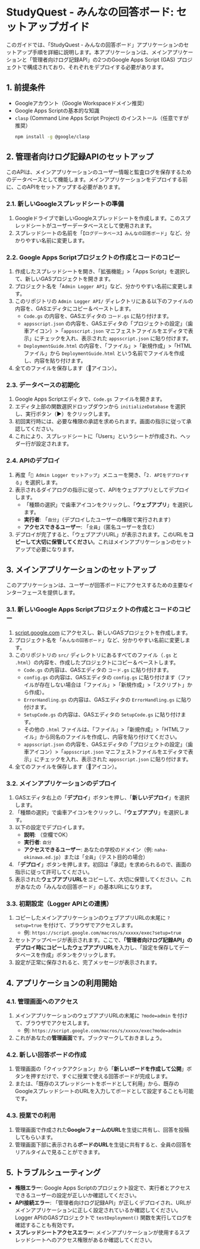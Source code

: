 # StudyQuest - みんなの回答ボード: セットアップガイド

このガイドでは、「StudyQuest - みんなの回答ボード」アプリケーションのセットアップ手順を詳細に説明します。本アプリケーションは、メインアプリケーションと「管理者向けログ記録API」の2つのGoogle Apps Script (GAS) プロジェクトで構成されており、それぞれをデプロイする必要があります。

## 1. 前提条件

*   Googleアカウント（Google Workspaceドメイン推奨）
*   Google Apps Scriptの基本的な知識
*   `clasp` (Command Line Apps Script Project) のインストール（任意ですが推奨）
    ```bash
    npm install -g @google/clasp
    ```

## 2. 管理者向けログ記録APIのセットアップ

このAPIは、メインアプリケーションのユーザー情報と監査ログを保存するためのデータベースとして機能します。メインアプリケーションをデプロイする前に、このAPIをセットアップする必要があります。

### 2.1. 新しいGoogleスプレッドシートの準備

1.  Googleドライブで新しいGoogleスプレッドシートを作成します。このスプレッドシートがユーザーデータベースとして使用されます。
2.  スプレッドシートの名前を「`【ログデータベース】みんなの回答ボード`」など、分かりやすい名前に変更します。

### 2.2. Google Apps Scriptプロジェクトの作成とコードのコピー

1.  作成したスプレッドシートを開き、「拡張機能」>「Apps Script」を選択して、新しいGASプロジェクトを開きます。
2.  プロジェクト名を「`Admin Logger API`」など、分かりやすい名前に変更します。
3.  このリポジトリの `Admin Logger API/` ディレクトリにある以下のファイルの内容を、GASエディタにコピー＆ペーストします。
    *   `Code.gs` の内容を、GASエディタの `コード.gs` に貼り付けます。
    *   `appsscript.json` の内容を、GASエディタの「プロジェクトの設定」（歯車アイコン）>「`appsscript.json` マニフェストファイルをエディタで表示」にチェックを入れ、表示された `appsscript.json` に貼り付けます。
    *   `DeploymentGuide.html` の内容を、「ファイル」>「新規作成」>「HTMLファイル」から `DeploymentGuide.html` という名前でファイルを作成し、内容を貼り付けます。
4.  全てのファイルを保存します（💾アイコン）。

### 2.3. データベースの初期化

1.  Google Apps Scriptエディタで、`Code.gs` ファイルを開きます。
2.  エディタ上部の関数選択ドロップダウンから `initializeDatabase` を選択し、実行ボタン（▶️）をクリックします。
3.  初回実行時には、必要な権限の承認を求められます。画面の指示に従って承認してください。
4.  これにより、スプレッドシートに「Users」というシートが作成され、ヘッダー行が設定されます。

### 2.4. APIのデプロイ

1.  再度「`🚀 Admin Logger セットアップ`」メニューを開き、「`2. APIをデプロイする`」を選択します。
2.  表示されるダイアログの指示に従って、APIをウェブアプリとしてデプロイします。
    *   「種類の選択」で歯車アイコンをクリックし、「**ウェブアプリ**」を選択します。
    *   **実行者**: 「`自分`」（デプロイしたユーザーの権限で実行されます）
    *   **アクセスできるユーザー**: 「`全員`」（匿名ユーザーを含む）
3.  デプロイが完了すると、「ウェブアプリURL」が表示されます。このURLを**コピーして大切に保管してください**。これはメインアプリケーションのセットアップで必要になります。

## 3. メインアプリケーションのセットアップ

このアプリケーションは、ユーザーが回答ボードにアクセスするための主要なインターフェースを提供します。

### 3.1. 新しいGoogle Apps Scriptプロジェクトの作成とコードのコピー

1.  [script.google.com](https://script.google.com) にアクセスし、新しいGASプロジェクトを作成します。
2.  プロジェクト名を「`みんなの回答ボード`」など、分かりやすい名前に変更します。
3.  このリポジトリの `src/` ディレクトリにあるすべてのファイル（`.gs` と `.html`）の内容を、作成したプロジェクトにコピー＆ペーストします。
    *   `Code.gs` の内容は、GASエディタの `コード.gs` に貼り付けます。
    *   `config.gs` の内容は、GASエディタの `config.gs` に貼り付けます（ファイルが存在しない場合は「ファイル」>「新規作成」>「スクリプト」から作成）。
    *   `ErrorHandling.gs` の内容は、GASエディタの `ErrorHandling.gs` に貼り付けます。
    *   `SetupCode.gs` の内容は、GASエディタの `SetupCode.gs` に貼り付けます。
    *   その他の `.html` ファイルは、「ファイル」>「新規作成」>「HTMLファイル」から同名のファイルを作成し、内容を貼り付けてください。
    *   `appsscript.json` の内容を、GASエディタの「プロジェクトの設定」（歯車アイコン）>「`appsscript.json` マニフェストファイルをエディタで表示」にチェックを入れ、表示された `appsscript.json` に貼り付けます。
4.  全てのファイルを保存します（💾アイコン）。

### 3.2. メインアプリケーションのデプロイ

1.  GASエディタ右上の「**デプロイ**」ボタンを押し、「**新しいデプロイ**」を選択します。
2.  「種類の選択」で歯車アイコンをクリックし、「**ウェブアプリ**」を選択します。
3.  以下の設定でデプロイします。
    *   **説明**: （空欄でOK）
    *   **実行者**: `自分`
    *   **アクセスできるユーザー**: あなたの学校のドメイン（例: `naha-okinawa.ed.jp`）または「`全員`」（テスト目的の場合）
4.  「**デプロイ**」ボタンを押します。初回は「承認」を求められるので、画面の指示に従って許可してください。
5.  表示された**ウェブアプリURL**をコピーして、大切に保管してください。これがあなたの「みんなの回答ボード」の基本URLになります。

### 3.3. 初期設定（Logger APIとの連携）

1.  コピーしたメインアプリケーションのウェブアプリURLの末尾に `?setup=true` を付けて、ブラウザでアクセスします。
    *   例: `https://script.google.com/macros/s/xxxxx/exec?setup=true`
2.  セットアップページが表示されます。ここで、**「管理者向けログ記録API」のデプロイ時にコピーしたウェブアプリURL**を入力し、「設定を保存してデータベースを作成」ボタンをクリックします。
3.  設定が正常に保存されると、完了メッセージが表示されます。

## 4. アプリケーションの利用開始

### 4.1. 管理画面へのアクセス

1.  メインアプリケーションのウェブアプリURLの末尾に `?mode=admin` を付けて、ブラウザでアクセスします。
    *   例: `https://script.google.com/macros/s/xxxxx/exec?mode=admin`
2.  これがあなたの**管理画面**です。ブックマークしておきましょう。

### 4.2. 新しい回答ボードの作成

1.  管理画面の「クイックアクション」から「**新しいボードを作成して公開**」ボタンを押すだけで、すぐに授業で使える回答ボードが完成します。
2.  または、「既存のスプレッドシートをボードとして利用」から、既存のGoogleスプレッドシートのURLを入力してボードとして設定することも可能です。

### 4.3. 授業での利用

1.  管理画面で作成された**GoogleフォームのURL**を生徒に共有し、回答を投稿してもらいます。
2.  管理画面下部に表示される**ボードのURL**を生徒に共有すると、全員の回答をリアルタイムで見ることができます。

## 5. トラブルシューティング

*   **権限エラー**: Google Apps Scriptのプロジェクト設定で、実行者とアクセスできるユーザーの設定が正しいか確認してください。
*   **API接続エラー**: 「管理者向けログ記録API」が正しくデプロイされ、URLがメインアプリケーションに正しく設定されているか確認してください。Logger APIのGASプロジェクトで `testDeployment()` 関数を実行してログを確認することも有効です。
*   **スプレッドシートアクセスエラー**: メインアプリケーションが使用するスプレッドシートへのアクセス権限があるか確認してください。

